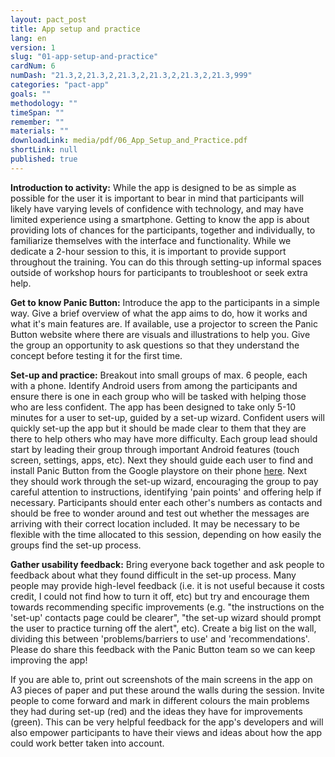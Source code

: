 ```yaml
---
layout: pact_post
title: App setup and practice
lang: en
version: 1
slug: "01-app-setup-and-practice"
cardNum: 6
numDash: "21.3,2,21.3,2,21.3,2,21.3,2,21.3,2,21.3,999"
categories: "pact-app"
goals: ""
methodology: ""
timeSpan: ""
remember: ""
materials: ""
downloadLink: media/pdf/06_App_Setup_and_Practice.pdf
shortLink: null
published: true
---
```



 

**Introduction to activity:** While the app is designed to be as simple as possible for the user it is important to bear in mind that participants will likely have varying levels of confidence with technology, and may have limited experience using a smartphone.  Getting to know the app is about providing lots of chances for the participants, together and individually, to familiarize themselves with the interface and functionality. While we dedicate a 2-hour session to this, it is important to provide support throughout the training. You can do this through setting-up informal spaces outside of workshop hours for participants to troubleshoot or seek extra help. 

**Get to know Panic Button:** Introduce the app to the participants in a simple way. Give a brief overview of what the app aims to do, how it works and what it's main features are. If available, use a projector to screen the Panic Button website where there are visuals and illustrations to help you. Give the group an opportunity to ask questions so that they understand the concept before testing it for the first time.

**Set-up and practice:** Breakout into small groups of max. 6 people, each with a phone. Identify Android users from among the participants and ensure there is one in each group who will be tasked with helping those who are less confident. The app has been designed to take only 5-10 minutes for a user to set-up, guided by a set-up wizard. Confident users will quickly set-up the app but it should be made clear to them that they are there to help others who may have more difficulty. Each group lead should start by leading their group through important Android features (touch screen, settings, apps, etc). Next they should guide each user to find and install Panic Button from the Google playstore on their phone [here](https://play.google.com/store/apps/details?id=org.iilab.pb&hl=en_GB). Next they should work through the set-up wizard, encouraging the group to pay careful attention to instructions, identifying 'pain points' and offering help if necessary. Participants should enter each other's numbers as contacts and should be free to wonder around and test out whether the messages are arriving with their correct location included.  It may be necessary to be flexible with the time allocated to this session, depending on how easily the groups find the set-up process. 

**Gather usability feedback:** Bring everyone back together and ask people to feedback about what they found difficult in the set-up process. Many people may provide high-level feedback (i.e. it is not useful because it costs credit, I could not find how to turn it off, etc) but try and encourage them towards recommending specific improvements (e.g. "the instructions on the 'set-up' contacts page could be clearer", "the set-up wizard should prompt the user to practice turning off the alert", etc). Create a big list on the wall, dividing this between 'problems/barriers to use' and 'recommendations'. Please do share this feedback with the Panic Button team so we can keep improving the app!

<div class="cs-online" id="onlineContent" markdown="1">
If you are able to, print out screenshots of the main screens in the app on A3 pieces of paper and put these around the walls during the session. Invite people to come forward and mark in different colours the main problems they had during set-up (red) and the ideas they have for improvements (green). This can be very helpful feedback for the app's developers and will also empower participants to have their views and ideas about how the app could work better taken into account. 
</div>
